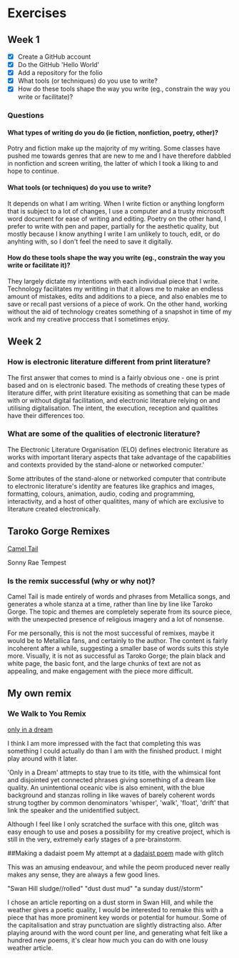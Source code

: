 # Exercises 

## Week 1 

- [x] Create a GitHub account 
- [x] Do the GitHub 'Hello World'
- [x] Add a repository for the folio 
- [x] What tools (or techniques) do you use to write? 
- [x] How do these tools shape the way you write (eg., constrain the way you write or facilitate)? 

### Questions 

#### What types of writing do you do (ie fiction, nonfiction, poetry, other)? 

Potry and fiction make up the majority of my writing. Some classes have pushed me towards genres that are new to me and I have therefore dabbled in nonfiction 
and screen writing, the latter of which I took a liking to and hope to continue. 

#### What tools (or techniques) do you use to write? 

It depends on what I am writing. When I write fiction or anything longform that is subject to a lot of changes, I use a computer and a trusty microsoft
word document for ease of writing and editing. Poetry on the other hand, I prefer to write with pen and paper, partially for the aesthetic quality, but mostly 
because I know anything I write I am unlikely to touch, edit, or do anyhting with, so I don't feel the need to save it digitally. 

#### How do these tools shape the way you write (eg., constrain the way you write or facilitate it)? 

They largely dictate my intentions with each individual piece that I write. Technology facilitates my writiting in that it allows me to make an endless amount 
of mistakes, edits and additions to a piece, and also enables me to save or recall past versions of a piece of work. On the other hand, working without the aid of 
technology creates something of a snapshot in time of my work and my creative proccess that I sometimes enjoy. 

## Week 2 

### How is electronic literature different from print literature?

The first answer that comes to mind is a fairly obvious one - one is print based and on is electronic based. The methods of creating these types of literature
differ, with print literature exisiting as something that can be made with or without digital facilitation, and electronic literature relying on and utilising 
digitalisation. The intent, the execution, reception and qualitites have their differences too. 

### What are some of the qualities of electronic literature? 

The Electronic Literature Organisation (ELO) defines electronic literature as works with important literary aspects that take advantage of the capabilities
and contexts provided by the stand-alone or networked computer.' 

Some attributes of the stand-alone or networked computer that contribute to electronic literature's identity are features like graphics and images, formatting,
colours, animation, audio, coding and programming, interactivity, and a host of other qualitites, many of which are exclusive to literature created 
electronically. 

## Taroko Gorge Remixes 
[Camel Tail](https://nickm.com/taroko_gorge/camel_tail/)

Sonny Rae Tempest 

### Is the remix successful (why or why not)? 

Camel Tail is made entirely of words and phrases from Metallica songs, and generates a whole stanza at a time, rather than line by line like Taroko Gorge. The topic 
and themes are completely seperate from its source piece, with the unexpected presence of religious imagery and a lot of nonsense. 

For me personally, this is not the most successful of remixes, maybe it would be to Metallica fans, and certainly to the author. The content is fairly incoherent
after a while, suggesting a smaller base of words suits this style more. Visually, it is not as successful as Taroko Gorge; the plain black and white page, the 
basic font, and the large chunks of text are not as appealing, and make engagement with the piece more difficult. 

## My own remix 

### We Walk to You Remix 

[only in a dream](https://meowing-smiling-dragonfly.glitch.me)

I think I am more impressed with the fact that completing this was something I could actually do than I am with the finished product. I might play
around with it later.

'Only in a Dream' attmepts to stay true to its title, with the whimsical font and disjointed yet connected phrases giving something of a dream like
quality. An unintentional oceanic vibe is also eminent, with the blue background and stanzas rolling in like waves of barely coherent words strung 
togther by common denominators 'whisper', 'walk', 'float', 'drift' that link the speaker and the unidentified subject. 

Although I feel like I only scratched the surface with this one, glitch was easy enough to use and poses a possibility for my creative project, which
is still in the very, extremely early stages of a pre-brainstorm. 

##Making a dadaist poem 
My attempt at a [dadaist poem](https://glitch.com/~chatter-dolomite-expansion) made with glitch 

This was an amusing endeavour, and while the peom produced never really makes any sense, they are always a few good lines. 

"Swan Hill sludge//rolled"
"dust dust mud"
"a sunday dust//storm"

I chose an article reporting on a dust storm in Swan Hill, and while the weather gives a poetic quality, I would be interested to remake this with 
a piece that has more prominent key words or potential for humour. Some of the capitalisation and stray punctuation are slightly distracting also. 
After playing around with the word count per line, and generating what felt like a hundred new poems, it's clear how much you can do with one lousy
weather article.
